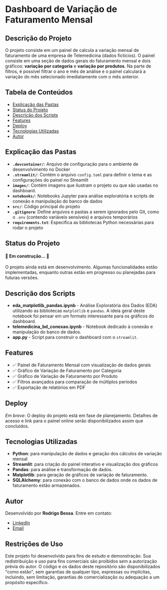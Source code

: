 # Dashboard de Variação de Faturamento Mensal

## Descrição do Projeto
<p align="left">O projeto consiste em um painel de calcula a variação mensal de faturamento de uma empresa de Telemedicina (dados fictícios). O painel consiste em uma seção de dados gerais do faturamento mensal e dois gráficos: <strong>variação por categoria</strong> e <strong>variação por produtos</strong>. Na parte de filtros, é possível filtrar o ano e mês de análise e o painel calculará a variação do mês selecionado imediatamente com o mês anterior.</p>

<h2>Tabela de Conteúdos</h2>
<ul>
  <li><a href="#explicacao-das-pastas">Explicação das Pastas</a></li>
  <li><a href="#status-do-projeto">Status do Projeto</a></li>
  <li><a href="#descricao-dos-scripts">Descrição dos Scripts</a></li>
  <li><a href="#features">Features</a></li>
  <li><a href="#deploy">Deploy</a></li>
  <li><a href="#tecnologias-utilizadas">Tecnologias Utilizadas</a></li>
  <li><a href="#autor">Autor</a></li>
</ul>

## Explicação das Pastas

- **`.devcontainer/`**: Arquivo de configuração para o ambiente de desenvolvimento no Docker
- **`.streamlit/`**: Contém o arquivo `config.toml` para definir o tema e as configurações do painel no Streamlit
- **`images/`**: Contém imagens que ilustram o projeto ou que são usadas no dashboard.
- **`notebooks/`**: Notebooks Jupyter para análise exploratória e scripts de conexão e manipulação do banco de dados
- **`src/`**: Código principal do projeto
- **`.gitignore`**: Define arquivos e pastas a serem ignorados pelo Git, como o `.env` (contendo variáveis sensíveis) e arquivos temporários
- **`requirements.txt`**: Especifica as bibliotecas Python necessárias para rodar o projeto

## Status do Projeto
<h4 align="left"> 🚧 Em construção... 🚧 </h4> <p>O projeto ainda está em desenvolvimento. Algumas funcionalidades estão implementadas, enquanto outras estão em progresso ou planejadas para futuras versões.</p>

<h2 id="descricao-dos-scripts">Descrição dos Scripts</h2>
<ul>
  <li>
    <strong>eda_matplotlib_pandas.ipynb</strong> - Análise Exploratória dos Dados (EDA) utilizando as bibliotecas <code>matplotlib</code> e <code>pandas</code>. A ideia geral deste notebook foi pensar em um formato interessante para os gráficos do dashboard.
  </li>
  <li>
    <strong>telemedicina_bd_conexao.ipynb</strong> - Notebook dedicado à conexão e manipulação do banco de dados.
  </li>
  <li>
    <strong>app.py</strong> - Script para construir o dashboard com o <code>streamlit</code>.
  </li>
</ul>

## Features
<ul> <li>✅ Painel de Faturamento Mensal com visualização de dados gerais</li> <li>✅ Gráfico de Variação de Faturamento por Categoria</li> <li>✅ Gráfico de Variação de Faturamento por Produto</li> <li>✅ Filtros avançados para comparação de múltiplos períodos</li> <li>✅ Exportação de relatórios em PDF</li> </ul>

## Deploy

<p><i>Em breve</i>: O deploy do projeto está em fase de planejamento. Detalhes de acesso e link para o painel online serão disponibilizados assim que concluídos.</p>

## Tecnologias Utilizadas

<ul> <li><b>Python</b>: para manipulação de dados e geração dos cálculos de variação mensal</li> <li><b>Streamlit</b>: para criação do painel interativo e visualização dos gráficos</li> <li><b>Pandas</b>: para análise e transformação de dados.</li> <li><b>Matplotlib</b>: para geração de gráficos de variação de faturamento.</li> <li><b>SQLAlchemy</b>: para conexão com o banco de dados onde os dados de faturamento estão armazenados.</li> </ul>

## Autor

<p>Desenvolvido por <b>Rodrigo Bessa</b>. Entre em contato:</p> <ul> <li><a href="https://linkedin.com/in/rodrigo-bessa">LinkedIn</a></li> <li><a href="mailto:reisrodri@gmail.com">Email</a></li> </ul>

## Restrições de Uso

Este projeto foi desenvolvido para fins de estudo e demonstração. Sua redistribuição e uso para fins comerciais são proibidos sem a autorização prévia do autor. O código e os dados deste repositório são disponibilizados "como estão", sem garantias de qualquer tipo, expressas ou implícitas, incluindo, sem limitação, garantias de comercialização ou adequação a um propósito específico.
